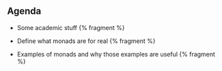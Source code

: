 ## Agenda

- Some academic stuff {% fragment %}

- Define what monads are for real {% fragment %}

- Examples of monads and why those examples are useful {% fragment %}
